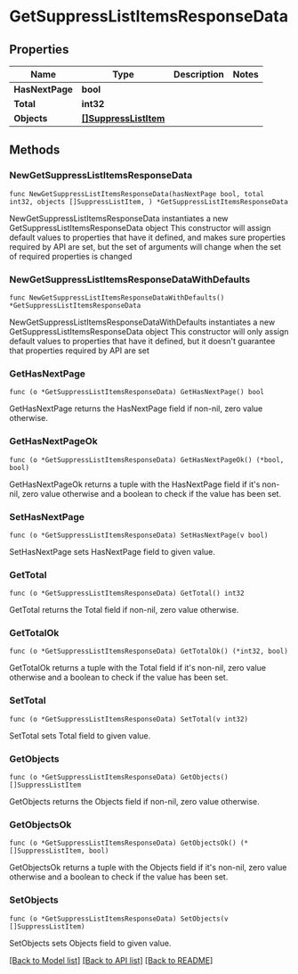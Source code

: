# GetSuppressListItemsResponseData

## Properties

Name | Type | Description | Notes
------------ | ------------- | ------------- | -------------
**HasNextPage** | **bool** |  | 
**Total** | **int32** |  | 
**Objects** | [**[]SuppressListItem**](SuppressListItem.md) |  | 

## Methods

### NewGetSuppressListItemsResponseData

`func NewGetSuppressListItemsResponseData(hasNextPage bool, total int32, objects []SuppressListItem, ) *GetSuppressListItemsResponseData`

NewGetSuppressListItemsResponseData instantiates a new GetSuppressListItemsResponseData object
This constructor will assign default values to properties that have it defined,
and makes sure properties required by API are set, but the set of arguments
will change when the set of required properties is changed

### NewGetSuppressListItemsResponseDataWithDefaults

`func NewGetSuppressListItemsResponseDataWithDefaults() *GetSuppressListItemsResponseData`

NewGetSuppressListItemsResponseDataWithDefaults instantiates a new GetSuppressListItemsResponseData object
This constructor will only assign default values to properties that have it defined,
but it doesn't guarantee that properties required by API are set

### GetHasNextPage

`func (o *GetSuppressListItemsResponseData) GetHasNextPage() bool`

GetHasNextPage returns the HasNextPage field if non-nil, zero value otherwise.

### GetHasNextPageOk

`func (o *GetSuppressListItemsResponseData) GetHasNextPageOk() (*bool, bool)`

GetHasNextPageOk returns a tuple with the HasNextPage field if it's non-nil, zero value otherwise
and a boolean to check if the value has been set.

### SetHasNextPage

`func (o *GetSuppressListItemsResponseData) SetHasNextPage(v bool)`

SetHasNextPage sets HasNextPage field to given value.


### GetTotal

`func (o *GetSuppressListItemsResponseData) GetTotal() int32`

GetTotal returns the Total field if non-nil, zero value otherwise.

### GetTotalOk

`func (o *GetSuppressListItemsResponseData) GetTotalOk() (*int32, bool)`

GetTotalOk returns a tuple with the Total field if it's non-nil, zero value otherwise
and a boolean to check if the value has been set.

### SetTotal

`func (o *GetSuppressListItemsResponseData) SetTotal(v int32)`

SetTotal sets Total field to given value.


### GetObjects

`func (o *GetSuppressListItemsResponseData) GetObjects() []SuppressListItem`

GetObjects returns the Objects field if non-nil, zero value otherwise.

### GetObjectsOk

`func (o *GetSuppressListItemsResponseData) GetObjectsOk() (*[]SuppressListItem, bool)`

GetObjectsOk returns a tuple with the Objects field if it's non-nil, zero value otherwise
and a boolean to check if the value has been set.

### SetObjects

`func (o *GetSuppressListItemsResponseData) SetObjects(v []SuppressListItem)`

SetObjects sets Objects field to given value.



[[Back to Model list]](../README.md#documentation-for-models) [[Back to API list]](../README.md#documentation-for-api-endpoints) [[Back to README]](../README.md)


